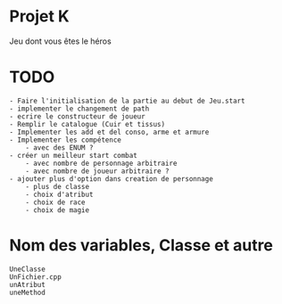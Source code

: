 # Projet K
 Jeu dont vous êtes le héros

# TODO
    - Faire l'initialisation de la partie au debut de Jeu.start
    - implementer le changement de path
    - ecrire le constructeur de joueur
    - Remplir le catalogue (Cuir et tissus)
    - Implementer les add et del conso, arme et armure
    - Implementer les compétence
        - avec des ENUM ?
    - créer un meilleur start combat
        - avec nombre de personnage arbitraire
        - avec nombre de joueur arbitraire ?
    - ajouter plus d'option dans creation de personnage
        - plus de classe
        - choix d'atribut
        - choix de race
        - choix de magie

# Nom des variables, Classe et autre
    UneClasse
    UnFichier.cpp
    unAtribut
    uneMethod